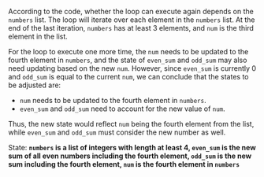According to the code, whether the loop can execute again depends on the `numbers` list. The loop will iterate over each element in the `numbers` list. At the end of the last iteration, `numbers` has at least 3 elements, and `num` is the third element in the list. 

For the loop to execute one more time, the `num` needs to be updated to the fourth element in `numbers`, and the state of `even_sum` and `odd_sum` may also need updating based on the new `num`. However, since `even_sum` is currently 0 and `odd_sum` is equal to the current `num`, we can conclude that the states to be adjusted are:

- `num` needs to be updated to the fourth element in `numbers`.
- `even_sum` and `odd_sum` need to account for the new value of `num`.

Thus, the new state would reflect `num` being the fourth element from the list, while `even_sum` and `odd_sum` must consider the new number as well. 

State: **`numbers` is a list of integers with length at least 4, `even_sum` is the new sum of all even numbers including the fourth element, `odd_sum` is the new sum including the fourth element, `num` is the fourth element in `numbers`**